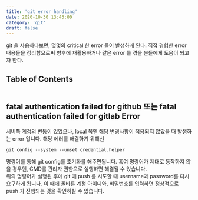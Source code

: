 ```yaml
---
title: 'git error handling'
date: 2020-10-30 13:43:00
category: 'git'
draft: false
---
```


git 을 사용하다보면, 몇몇의 critical 한 error 들이 발생하게 된다. 직접 경험한 error 내용들을 정리함으로써 향후에 재활용하거나 같은 error 를 겪을 분들에게 도움이 되고자 한다.

## Table of Contents
```toc
```

## fatal authentication failed for github 또는 fatal authentication failed for gitlab Error
서버쪽 계정의 변동이 있었으나, local 쪽엔 해당 변경사항이 적용되지 않았을 때 발생하는 error 입니다.
해당 에러를 해결하기 위해선
```
git config --system --unset credential.helper
```
명령어를 통해 git config를 초기화를 해주면됩니다. 혹여 명령어가 제대로 동작하지 않을 경우엔, CMD를 관리자 권한으로 실행하면 해결될 수 있습니다.   
위의 명령어가 실행된 후에 git 에 push 를 시도할 때 username과 password를 다시 요구하게 됩니다. 이 때에 올바른 계정 아이디와, 비밀번호를 입력하면 정상적으로 push 가 진행되는 것을 확인하실 수 있습니다. 
